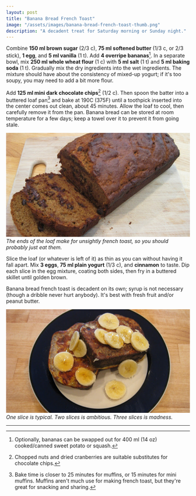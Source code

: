 ```yaml
---
layout: post
title: "Banana Bread French Toast"
image: "/assets/images/banana-bread-french-toast-thumb.png"
description: "A decadent treat for Saturday morning or Sunday night."
---
```


Combine **150 ml brown sugar** (2/3 c), **75 ml softened butter** (1/3 c, or 2/3 stick), **1 egg**, and **5 ml vanilla** (1 t). Add **4 overripe bananas**[^1]. In a separate bowl, mix **250 ml whole wheat flour** (1 c) with **5 ml salt** (1 t) and **5 ml baking soda** (1 t). Gradually mix the dry ingredients into the wet ingredients. The mixture should have about the consistency of mixed-up yogurt; if it's too soupy, you may need to add a bit more flour.

[^1]: Optionally, bananas can be swapped out for 400 ml (14 oz) cooked/canned sweet potato or squash.

Add **125 ml mini dark chocolate chips**[^2] (1/2 c). Then spoon the batter into a buttered loaf pan[^3] and bake at 190C (375F) until a toothpick inserted into the center comes out clean, about 45 minutes. Allow the loaf to cool, then carefully remove it from the pan. Banana bread can be stored at room temperature for a few days; keep a towel over it to prevent it from going stale.

[^2]: Chopped nuts and dried cranberries are suitable substitutes for chocolate chips.

[^3]: Bake time is closer to 25 minutes for muffins, or 15 minutes for mini muffins. Muffins aren't much use for making french toast, but they're great for snacking and sharing.

![Banana bread loaf](/assets/images/banana-bread-loaf-16x9.png)
*The ends of the loaf make for unsightly french toast, so you should probably just eat them.*

Slice the loaf (or whatever is left of it) as thin as you can without having it fall apart. Mix **3 eggs**, **75 ml plain yogurt** (1/3 c), and **cinnamon** to taste. Dip each slice in the egg mixture, coating both sides, then fry in a buttered skillet until golden brown.

Banana bread french toast is decadent on its own; syrup is not necessary (though a dribble never hurt anybody). It's best with fresh fruit and/or peanut butter.

![Banana bread french toast](/assets/images/banana-bread-french-toast-16x9.png)
*One slice is typical. Two slices is ambitious. Three slices is madness.*

<!-- hr before footnotes -->

---
